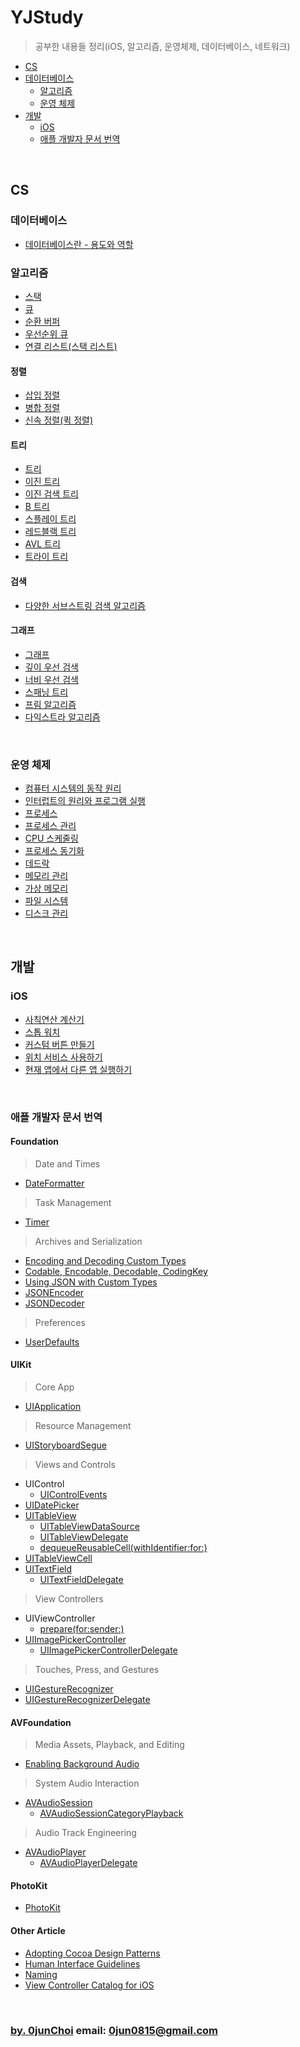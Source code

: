 # YJStudy
> 공부한 내용들 정리(iOS, 알고리즘, 운영체제, 데이터베이스, 네트워크)


* [CS](#cs)
* [데이터베이스](#데이터베이스)
    * [알고리즘](#알고리즘)
    * [운영 체제](#운영-체제)
* [개발](#개발)
    * [iOS](#ios)
    * [애플 개발자 문서 번역](#애플-개발자-문서-번역)


&nbsp; 
## CS
### 데이터베이스
* [데이터베이스란 - 용도와 역할](https://github.com/0jun0815/YJStudy/tree/master/데이터베이스/데이터베이스란%20-%20용도와%20역할)

### 알고리즘
* [스택](https://github.com/0jun0815/YJStudy/tree/master/알고리즘/스택)
* [큐](https://github.com/0jun0815/YJStudy/tree/master/알고리즘/큐)
* [순환 버퍼](https://github.com/0jun0815/YJStudy/tree/master/알고리즘/순환%20버퍼)
* [우선순위 큐](https://github.com/0jun0815/YJStudy/tree/master/알고리즘/우선순위%20큐)
* [연결 리스트(스택 리스트)](https://github.com/0jun0815/YJStudy/tree/master/알고리즘/연결%20리스트(스택%20리스트))

#### 정렬
* [삽입 정렬](https://github.com/0jun0815/YJStudy/tree/master/알고리즘/삽입%20정렬)
* [병합 정렬](https://github.com/0jun0815/YJStudy/tree/master/알고리즘/병합%20정렬)
* [신속 정렬(퀵 정렬)](https://github.com/0jun0815/YJStudy/tree/master/알고리즘/신속%20정렬(퀵%20정렬))

#### 트리
* [트리](https://github.com/0jun0815/YJStudy/tree/master/알고리즘/트리)
* [이진 트리](https://github.com/0jun0815/YJStudy/tree/master/알고리즘/이진%20트리)
* [이진 검색 트리](https://github.com/0jun0815/YJStudy/tree/master/알고리즘/이진%20검색%20트리)
* [B 트리](https://github.com/0jun0815/YJStudy/tree/master/알고리즘/B%20트리)
* [스플레이 트리](https://github.com/0jun0815/YJStudy/tree/master/알고리즘/스플레이%20트리)
* [레드블랙 트리](https://github.com/0jun0815/YJStudy/tree/master/알고리즘/레드블랙%20트리)
* [AVL 트리](https://github.com/0jun0815/YJStudy/tree/master/알고리즘/AVL%20트리)
* [트라이 트리](https://github.com/0jun0815/YJStudy/tree/master/알고리즘/트라이%20트리)

#### 검색
* [다양한 서브스트링 검색 알고리즘](https://github.com/0jun0815/YJStudy/tree/master/알고리즘/다양한%20서브스트링%20검색%20알고리즘)

#### 그래프
* [그래프](https://github.com/0jun0815/YJStudy/tree/master/알고리즘/그래프)
* [깊이 우선 검색](https://github.com/0jun0815/YJStudy/tree/master/알고리즘/깊이%20우선%20검색)
* [너비 우선 검색](https://github.com/0jun0815/YJStudy/tree/master/알고리즘/너비%20우선%20검색)
* [스패닝 트리](https://github.com/0jun0815/YJStudy/tree/master/알고리즘/스패닝%20트리)
* [프림 알고리즘](https://github.com/0jun0815/YJStudy/tree/master/알고리즘/프림%20알고리즘)
* [다익스트라 알고리즘](https://github.com/0jun0815/YJStudy/tree/master/알고리즘/다익스트라%20알고리즘)


&nbsp; 
### 운영 체제
* [컴퓨터 시스템의 동작 원리](https://github.com/0jun0815/YJStudy/tree/master/운영체제/컴퓨터%20시스템의%20동작%20원리)
* [인터럽트의 원리와 프로그램 실행](https://github.com/0jun0815/YJStudy/tree/master/운영체제/인터럽트의%20원리와%20프로그램%20실행)
* [프로세스](https://github.com/0jun0815/YJStudy/tree/master/운영체제/프로세스)
* [프로세스 관리](https://github.com/0jun0815/YJStudy/tree/master/운영체제/프로세스%20관리)
* [CPU 스케줄링](https://github.com/0jun0815/YJStudy/tree/master/운영체제/CPU%20스케줄링)
* [프로세스 동기화](https://github.com/0jun0815/YJStudy/tree/master/운영체제/프로세스%20동기화)
* [데드락](https://github.com/0jun0815/YJStudy/tree/master/운영체제/데드락)
* [메모리 관리](https://github.com/0jun0815/YJStudy/tree/master/운영체제/메모리%20관리)
* [가상 메모리](https://github.com/0jun0815/YJStudy/tree/master/운영체제/가상%20메모리)
* [파일 시스템](https://github.com/0jun0815/YJStudy/tree/master/운영체제/파일%20시스템)
* [디스크 관리](https://github.com/0jun0815/YJStudy/tree/master/운영체제/디스크%20관리)


&nbsp; 
## 개발
### iOS
* [사칙연산 계산기](https://github.com/0jun0815/YJCalculator)
* [스톱 워치](https://github.com/0jun0815/YJStopWatch)
* [커스텀 버튼 만들기](https://github.com/0jun0815/YJCustomButton)
* [위치 서비스 사용하기](https://github.com/0jun0815/YJCoreLocation)
* [현재 앱에서 다른 앱 실행하기](https://github.com/0jun0815/YJStudy/tree/master/iOS/현재%20앱에서%20다른%20앱%20실행하기)


&nbsp; 
### 애플 개발자 문서 번역
#### Foundation
> Date and Times
* [DateFormatter](https://github.com/0jun0815/YJStudy/tree/master/애플%20개발자%20문서%20번역/DateFormatter)

> Task Management
* [Timer](https://github.com/0jun0815/YJStudy/tree/master/애플%20개발자%20문서%20번역/Timer)

> Archives and Serialization
* [Encoding and Decoding Custom Types](https://github.com/0jun0815/YJStudy/tree/master/애플%20개발자%20문서%20번역/Encoding%20and%20Decoding%20Custom%20Types)
* [Codable, Encodable, Decodable, CodingKey](https://github.com/0jun0815/YJStudy/tree/master/애플%20개발자%20문서%20번역/Codable%2C%20Encodable%2C%20Decodable%2C%20CodingKey)
* [Using JSON with Custom Types](https://github.com/0jun0815/YJStudy/tree/master/애플%20개발자%20문서%20번역/Using%20JSON%20with%20Custom%20Types)
* [JSONEncoder](https://github.com/0jun0815/YJStudy/tree/master/애플%20개발자%20문서%20번역/JSONEncoder)
* [JSONDecoder](https://github.com/0jun0815/YJStudy/tree/master/애플%20개발자%20문서%20번역/JSONDecoder)

> Preferences
* [UserDefaults](https://github.com/0jun0815/YJStudy/tree/master/애플%20개발자%20문서%20번역/UserDefaults)

#### UIKit
> Core App
* [UIApplication](https://github.com/0jun0815/YJStudy/tree/master/애플%20개발자%20문서%20번역/UIApplication)

> Resource Management
* [UIStoryboardSegue](https://github.com/0jun0815/YJStudy/tree/master/애플%20개발자%20문서%20번역/UIStoryboardSegue)

> Views and Controls
* UIControl
    * [UIControlEvents](https://github.com/0jun0815/YJStudy/tree/master/애플%20개발자%20문서%20번역/UIControlEvents)
* [UIDatePicker](https://github.com/0jun0815/YJStudy/tree/master/애플%20개발자%20문서%20번역/UIDatePicker)
* [UITableView](https://github.com/0jun0815/YJStudy/tree/master/애플%20개발자%20문서%20번역/UITableView)
    * [UITableViewDataSource](https://github.com/0jun0815/YJStudy/tree/master/애플%20개발자%20문서%20번역/UITableViewDataSource)
    * [UITableViewDelegate](https://github.com/0jun0815/YJStudy/tree/master/애플%20개발자%20문서%20번역/UITableViewDelegate)
    * [dequeueReusableCell(withIdentifier:for:)](https://github.com/0jun0815/YJStudy/tree/master/애플%20개발자%20문서%20번역/dequeueReusableCell(withIdentifierfor))
* [UITableViewCell](https://github.com/0jun0815/YJStudy/tree/master/애플%20개발자%20문서%20번역/UITableViewCell)
* [UITextField](https://github.com/0jun0815/YJStudy/tree/master/애플%20개발자%20문서%20번역/UITextField)
    * [UITextFieldDelegate](https://github.com/0jun0815/YJStudy/tree/master/애플%20개발자%20문서%20번역/UITextFieldDelegate)

> View Controllers
* UIViewController
    * [prepare(for:sender:)](https://github.com/0jun0815/YJStudy/tree/master/애플%20개발자%20문서%20번역/prepare(forsender))
* [UIImagePickerController](https://github.com/0jun0815/YJStudy/tree/master/애플%20개발자%20문서%20번역/UIImagePickerController)
    * [UIImagePickerControllerDelegate](https://github.com/0jun0815/YJStudy/tree/master/애플%20개발자%20문서%20번역/UIImagePickerControllerDelegate)

> Touches, Press, and Gestures
* [UIGestureRecognizer](https://github.com/0jun0815/YJStudy/tree/master/애플%20개발자%20문서%20번역/UIGestureRecognizer)
* [UIGestureRecognizerDelegate](https://github.com/0jun0815/YJStudy/tree/master/애플%20개발자%20문서%20번역/UIGestureRecognizerDelegate)

#### AVFoundation
> Media Assets, Playback, and Editing
* [Enabling Background Audio](https://github.com/0jun0815/YJStudy/tree/master/애플%20개발자%20문서%20번역/Enabling%20Background%20Audio)

> System Audio Interaction
* [AVAudioSession](https://github.com/0jun0815/YJStudy/tree/master/애플%20개발자%20문서%20번역/AVAudioSession)
    * [AVAudioSessionCategoryPlayback](https://github.com/0jun0815/YJStudy/tree/master/애플%20개발자%20문서%20번역/AVAudioSessionCategoryPlayback)

> Audio Track Engineering
* [AVAudioPlayer](https://github.com/0jun0815/YJStudy/tree/master/애플%20개발자%20문서%20번역/AVAudioPlayer)
    * [AVAudioPlayerDelegate](https://github.com/0jun0815/YJStudy/tree/master/애플%20개발자%20문서%20번역/AVAudioPlayerDelegate)
    
#### PhotoKit
* [PhotoKit](https://github.com/0jun0815/YJStudy/tree/master/애플%20개발자%20문서%20번역/PhotoKit)

#### Other Article
* [Adopting Cocoa Design Patterns](https://github.com/0jun0815/YJStudy/tree/master/애플%20개발자%20문서%20번역/Adopting%20Cocoa%20Design%20Patterns)
* [Human Interface Guidelines](https://github.com/0jun0815/YJStudy/tree/master/애플%20개발자%20문서%20번역/Human%20Interface%20Guidelines)
* [Naming](https://github.com/0jun0815/YJStudy/tree/master/애플%20개발자%20문서%20번역/Naming)
* [View Controller Catalog for iOS](https://github.com/0jun0815/YJStudy/tree/master/애플%20개발자%20문서%20번역/View%20Controller%20Catalog%20for%20iOS)



&nbsp;
&nbsp;      
### [by. 0junChoi](https://github.com/0jun0815) email: <0jun0815@gmail.com>
